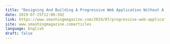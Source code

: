 ```yaml
---
title: "Designing And Building A Progressive Web Application Without A Framework (Part 2)"
date: 2019-07-25T12:00:59Z
link: https://www.smashingmagazine.com/2019/07/progressive-web-application-pwa-framework-part-2/?utm_medium=RSS&utm_source=news.12bit.vn
site: www.smashingmagazine.comarticles
language: English
draft: false
---
```

